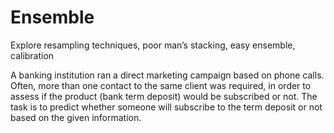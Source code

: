 # Ensemble
Explore resampling techniques, poor man’s stacking, easy ensemble, calibration

A banking institution ran a direct marketing campaign based on phone calls. Often, more than one contact to the same client was required, in order to assess if the product (bank term deposit) would be subscribed or not. The task is to predict whether someone will subscribe to the term deposit or not based on the given information.
